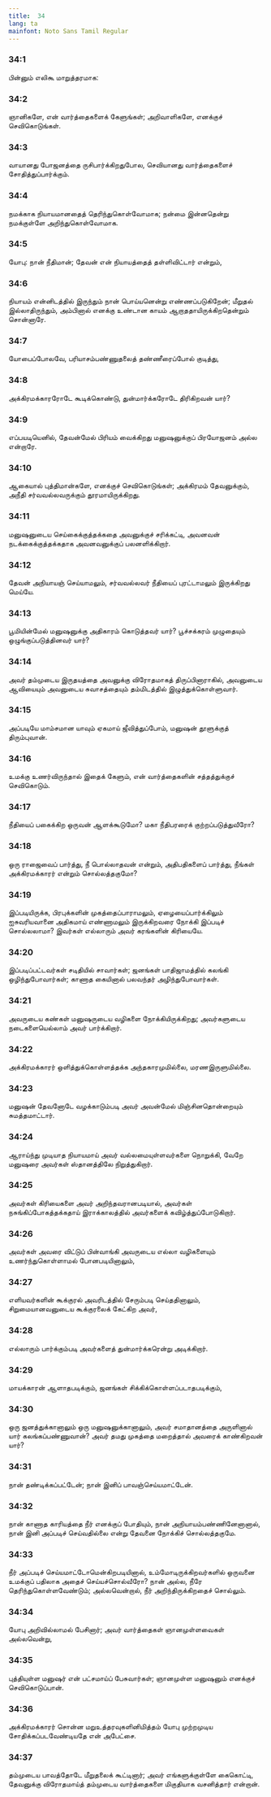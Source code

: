 ```yaml
---
title:  34
lang: ta
mainfont: Noto Sans Tamil Regular
---
```


###  34:1

பின்னும் எலிகூ மாறுத்தரமாக:

###  34:2

ஞானிகளே, என் வார்த்தைகளைக் கேளுங்கள்; அறிவாளிகளே, எனக்குச் செவிகொடுங்கள்.

###  34:3

வாயானது போஜனத்தை ருசிபார்க்கிறதுபோல, செவியானது வார்த்தைகளைச் சோதித்துப்பார்க்கும்.

###  34:4

நமக்காக நியாயமானதைத் தெரிந்துகொள்வோமாக; நன்மை இன்னதென்று நமக்குள்ளே அறிந்துகொள்வோமாக.

###  34:5

யோபு: நான் நீதிமான்; தேவன் என் நியாயத்தைத் தள்ளிவிட்டார் என்றும்,

###  34:6

நியாயம் என்னிடத்தில் இருந்தும் நான் பொய்யனென்று எண்ணப்படுகிறேன்; மீறுதல் இல்லாதிருந்தும், அம்பினால் எனக்கு உண்டான காயம் ஆறாததாயிருக்கிறதென்றும் சொன்னாரே.

###  34:7

யோபைப்போலவே, பரியாசம்பண்ணுதலைத் தண்ணீரைப்போல் குடித்து,

###  34:8

அக்கிரமக்காரரோடே கூடிக்கொண்டு, துன்மார்க்கரோடே திரிகிறவன் யார்?

###  34:9

எப்பயடியெனில், தேவன்மேல் பிரியம் வைக்கிறது மனுஷனுக்குப் பிரயோஜனம் அல்ல என்றாரே.

###  34:10

ஆகையால் புத்திமான்களே, எனக்குச் செவிகொடுங்கள்; அக்கிரமம் தேவனுக்கும், அநீதி சர்வவல்லவருக்கும் தூரமாயிருக்கிறது.

###  34:11

மனுஷனுடைய செய்கைக்குத்தக்கதை அவனுக்குச் சரிக்கட்டி, அவனவன் நடக்கைக்குத்தக்கதாக அவனவனுக்குப் பலனளிக்கிறார்.

###  34:12

தேவன் அநியாயஞ் செய்யாமலும், சர்வவல்லவர் நீதியைப் புரட்டாமலும் இருக்கிறது மெய்யே.

###  34:13

பூமியின்மேல் மனுஷனுக்கு அதிகாரம் கொடுத்தவர் யார்? பூச்சக்கரம் முழுதையும் ஒழுங்குப்படுத்தினவர் யார்?

###  34:14

அவர் தம்முடைய இருதயத்தை அவனுக்கு விரோதமாகத் திருப்பினாராகில், அவனுடைய ஆவியையும் அவனுடைய சுவாசத்தையும் தம்மிடத்தில் இழுத்துக்கொள்ளுவார்.

###  34:15

அப்படியே மாம்சமான யாவும் ஏகமாய் ஜீவித்துப்போம், மனுஷன் தூளுக்குத் திரும்புவான்.

###  34:16

உமக்கு உணர்விருந்தால் இதைக் கேளும், என் வார்த்தைகளின் சத்தத்துக்குச் செவிகொடும்.

###  34:17

நீதியைப் பகைக்கிற ஒருவன் ஆளக்கூடுமோ? மகா நீதிபரரைக் குற்றப்படுத்துவீரோ?

###  34:18

ஒரு ராஜைவைப் பார்த்து, நீ பொல்லாதவன் என்றும், அதிபதிகளைப் பார்த்து, நீங்கள் அக்கிரமக்காரர் என்றும் சொல்லத்தகுமோ?

###  34:19

இப்படியிருக்க, பிரபுக்களின் முகத்தைப்பாராமலும், ஏழையைப்பார்க்கிலும் ஐசுவரியவானை அதிகமாய் எண்ணாமலும் இருக்கிறவரை நோக்கி இப்படிச் சொல்லலாமா? இவர்கள் எல்லாரும் அவர் கரங்களின் கிரியையே.

###  34:20

இப்படிப்பட்டவர்கள் சடிதியில் சாவார்கள்; ஜனங்கள் பாதிஜாமத்தில் கலங்கி ஒழிந்துபோவார்கள்; காணாத கையினால் பலவந்தர் அழிந்துபோவார்கள்.

###  34:21

அவருடைய கண்கள் மனுஷருடைய வழிகளை நோக்கியிருக்கிறது; அவர்களுடைய நடைகளையெல்லாம் அவர் பார்க்கிறார்.

###  34:22

அக்கிரமக்காரர் ஒளித்துக்கொள்ளத்தக்க அந்தகாரமுமில்லை, மரணஇருளுமில்லை.

###  34:23

மனுஷன் தேவனோடே வழக்காடும்படி அவர் அவன்மேல் மிஞ்சினதொன்றையும் சுமத்தமாட்டார்.

###  34:24

ஆராய்ந்து முடியாத நியாயமாய் அவர் வல்லமையுள்ளவர்களை நொறுக்கி, வேறே மனுஷரை அவர்கள் ஸ்தானத்திலே நிறுத்துகிறார்.

###  34:25

அவர்கள் கிரியைகளை அவர் அறிந்தவரானபடியால், அவர்கள் நசுங்கிப்போகத்தக்கதாய் இராக்காலத்தில் அவர்களைக் கவிழ்த்துப்போடுகிறார்.

###  34:26

அவர்கள் அவரை விட்டுப் பின்வாங்கி அவருடைய எல்லா வழிகளையும் உணர்ந்துகொள்ளாமல் போனபடியினாலும்,

###  34:27

எளியவர்களின் கூக்குரல் அவரிடத்தில் சேரும்படி செய்ததினாலும், சிறுமையானவனுடைய கூக்குரலைக் கேட்கிற அவர்,

###  34:28

எல்லாரும் பார்க்கும்படி அவர்களைத் துன்மார்க்கரென்று அடிக்கிறார்.

###  34:29

மாயக்காரன் ஆளாதபடிக்கும், ஜனங்கள் சிக்கிக்கொள்ளப்படாதபடிக்கும்,

###  34:30

ஒரு ஜனத்துக்கானாலும் ஒரு மனுஷனுக்கானாலும், அவர் சமாதானத்தை அருளினால் யார் கலங்கப்பண்ணுவான்? அவர் தமது முகத்தை மறைத்தால் அவரைக் காண்கிறவன் யார்?

###  34:31

நான் தண்டிக்கப்பட்டேன்; நான் இனிப் பாவஞ்செய்யமாட்டேன்.

###  34:32

நான் காணாத காரியத்தை நீர் எனக்குப் போதியும், நான் அநியாயம்பண்ணினேனானால், நான் இனி அப்படிச் செய்வதில்லை என்று தேவனை நோக்கிச் சொல்லத்தகுமே.

###  34:33

நீர் அப்படிச் செய்யமாட்டோமென்கிறபடியினால், உம்மோடிருக்கிறவர்களில் ஒருவனை உமக்குப் பதிலாக அதைச் செய்யச்சொல்வீரோ? நான் அல்ல, நீரே தெரிந்துகொள்ளவேண்டும்; அல்லவென்றால், நீர் அறிந்திருக்கிறதைச் சொல்லும்.

###  34:34

யோபு அறிவில்லாமல் பேசினார்; அவர் வார்த்தைகள் ஞானமுள்ளவைகள் அல்லவென்று,

###  34:35

புத்தியுள்ள மனுஷர் என் பட்சமாய்ப் பேசுவார்கள்; ஞானமுள்ள மனுஷனும் எனக்குச் செவிகொடுப்பான்.

###  34:36

அக்கிரமக்காரர் சொன்ன மறுஉத்தரவுகளினிமித்தம் யோபு முற்றமுடிய சோதிக்கப்படவேண்டியதே என் அபேட்சை.

###  34:37

தம்முடைய பாவத்தோடே மீறுதலைக் கூட்டினார்; அவர் எங்களுக்குள்ளே கைகொட்டி, தேவனுக்கு விரோதமாய்த் தம்முடைய வார்த்தைகளை மிகுதியாக வசனித்தார் என்றான்.

